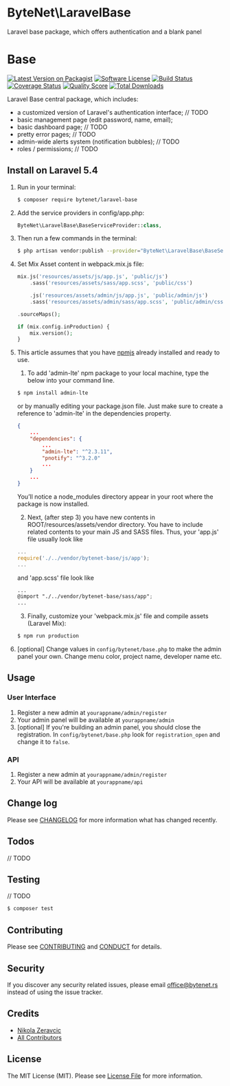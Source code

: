 # ByteNet\LaravelBase
Laravel base package, which offers authentication and a blank panel

# Base

[![Latest Version on Packagist][ico-version]][link-packagist]
[![Software License][ico-license]](LICENSE.md)
[![Build Status][ico-travis]][link-travis]
[![Coverage Status][ico-scrutinizer]][link-scrutinizer]
[![Quality Score][ico-code-quality]][link-code-quality]
[![Total Downloads][ico-downloads]][link-downloads]

Laravel Base central package, which includes:
- a customized version of Laravel's authentication interface; // TODO
- basic management page (edit password, name, email);
- basic dashboard page; // TODO
- pretty error pages; // TODO
- admin-wide alerts system (notification bubbles); // TODO
- roles / permissions; // TODO

## Install on Laravel 5.4

1. Run in your terminal:
   ``` bash
   $ composer require bytenet/laravel-base
   ```

2. Add the service providers in config/app.php:
   ``` php
   ByteNet\LaravelBase\BaseServiceProvider::class,
   ```
   
3. Then run a few commands in the terminal:
   ``` bash
   $ php artisan vendor:publish --provider="ByteNet\LaravelBase\BaseServiceProvider"
   ```

4. Set Mix Asset content in webpack.mix.js file:
   ```php
   mix.js('resources/assets/js/app.js', 'public/js')
       .sass('resources/assets/sass/app.scss', 'public/css')
   
       .js('resources/assets/admin/js/app.js', 'public/admin/js')
       .sass('resources/assets/admin/sass/app.scss', 'public/admin/css')
   
   .sourceMaps();
   
   if (mix.config.inProduction) {
       mix.version();
   }
   ```

5. This article assumes that you have [npmjs][link-npmjs] already installed and ready to use. 

   1. To add 'admin-lte' npm package to your local machine, type the below into your command line. 
   ``` bash 
   $ npm install admin-lte 
   ```
   or by manually editing your package.json file. Just make sure to create a reference to 'admin-lte' in the dependencies property.
   ``` json
   {
       ...
       "dependencies": {
           ...
           "admin-lte": "^2.3.11",
           "pnotify": "^3.2.0"
           ...
       }
       ...
   }
   ```
   You’ll notice a node_modules directory appear in your root where the package is now installed.

   2. Next, (after step 3) you have new contents in ROOT/resources/assets/vendor directory. You have to include related contents to your main JS and SASS files. 
   Thus, your 'app.js' file usually look like
   ``` js
   ...
   require('./../vendor/bytenet-base/js/app');
   ...
   ```
   and 'app.scss' file look like
   ``` scss
   ...
   @import "./../vendor/bytenet-base/sass/app";
   ...
   ```
   
   3. Finally, customize your 'webpack.mix.js' file and compile assets (Laravel Mix):
   ``` bash 
   $ npm run production
   ```

6. [optional] Change values in ``` config/bytenet/base.php ``` to make the admin panel your own. 
Change menu color, project name, developer name etc.

## Usage 

### User Interface
   1. Register a new admin at ``` yourappname/admin/register ```
   2. Your admin panel will be available at ``` yourappname/admin ```
   3. [optional] If you're building an admin panel, you should close the registration. 
   In ``` config/bytenet/base.php ``` look for ``` registration_open ``` and change it to ``` false ```.

### API
   1. Register a new admin at ``` yourappname/admin/register ```
   2. Your API will be available at ``` yourappname/api ```

## Change log

Please see [CHANGELOG](CHANGELOG.md) for more information what has changed recently.

## Todos

// TODO

## Testing

// TODO

``` bash
$ composer test
```

## Contributing

Please see [CONTRIBUTING](CONTRIBUTING.md) and [CONDUCT](CONDUCT.md) for details.

## Security

If you discover any security related issues, please email office@bytenet.rs instead of using the issue tracker.

## Credits

- [Nikola Zeravcic][link-author]
- [All Contributors][link-contributors]

## License

The MIT License (MIT). Please see [License File](LICENSE.md) for more information.

[ico-version]: https://img.shields.io/packagist/v/bytenet/laravel-base.svg?style=flat-square
[ico-license]: https://img.shields.io/github/license/mashape/apistatus.svg?style=flat-square
[ico-travis]: https://img.shields.io/travis/ByteNet-Serbia/laravel-base.svg?style=flat-square
[ico-scrutinizer]: https://img.shields.io/scrutinizer/coverage/g/bytenet/laravel-base.svg?style=flat-square
[ico-code-quality]: https://img.shields.io/scrutinizer/g/bytenet/base.svg?style=flat-square
[ico-downloads]: https://img.shields.io/packagist/dt/bytenet/laravel-base.svg?style=flat-square

[link-packagist]: https://packagist.org/packages/bytenet/laravel-base
[link-travis]: https://travis-ci.org/ByteNet-Serbia/laravel-base
[link-scrutinizer]: https://scrutinizer-ci.com/g/bytenet/laravel-base/code-structure
[link-code-quality]: https://scrutinizer-ci.com/g/bytenet/laravel-base
[link-downloads]: https://packagist.org/packages/bytenet/laravel-base
[link-npmjs]: https://www.npmjs.com
[link-author]: https://github.com/zeravcic
[link-contributors]: ../../contributors
